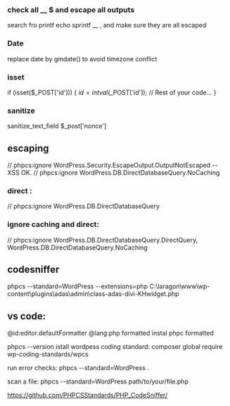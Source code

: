 ### check all __ $ and escape all outputs 
search fro printf echo sprintf __ , and make sure they are all escaped

### Date
replace date by gmdate() to avoid timezone conflict

### isset
if (isset($_POST['id'])) {
    $id = intval($_POST['id']);
    // Rest of your code...
}

### sanitize
sanitize_text_field $_post['nonce']

## escaping
// phpcs:ignore WordPress.Security.EscapeOutput.OutputNotEscaped -- XSS OK.
// phpcs:ignore WordPress.DB.DirectDatabaseQuery.NoCaching

### direct : 
// phpcs:ignore WordPress.DB.DirectDatabaseQuery

### ignore caching and direct: 		
// phpcs:ignore WordPress.DB.DirectDatabaseQuery.DirectQuery, WordPress.DB.DirectDatabaseQuery.NoCaching		


## codesniffer
phpcs --standard=WordPress --extensions=php C:\laragon\www\wp-content\plugins\adas\admin\class-adas-divi-KHwidget.php

## vs code:
@id:editor.defaultFormatter @lang:php formatted
instal phpc formatted

phpcs --version
istall wordpess coding standard:
composer global require wp-coding-standards/wpcs

run error checks:
phpcs --standard=WordPress .

scan a file:
phpcs --standard=WordPress path/to/your/file.php


https://github.com/PHPCSStandards/PHP_CodeSniffer/
